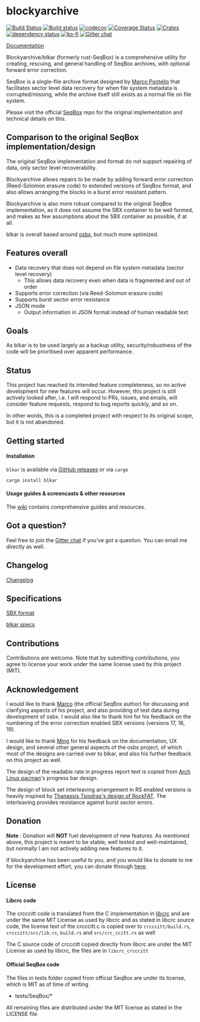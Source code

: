 # blockyarchive

[![Build Status](https://travis-ci.org/darrenldl/blockyarchive.svg?branch=master)](https://travis-ci.org/darrenldl/blockyarchive)
[![Build status](https://ci.appveyor.com/api/projects/status/i4dxpldp4t312gtv?svg=true)](https://ci.appveyor.com/project/darrenldl/blockyarchive)
[![codecov](https://codecov.io/gh/darrenldl/blockyarchive/branch/master/graph/badge.svg)](https://codecov.io/gh/darrenldl/blockyarchive)
[![Coverage Status](https://coveralls.io/repos/github/darrenldl/blockyarchive/badge.svg?branch=master)](https://coveralls.io/github/darrenldl/blockyarchive?branch=master)
[![Crates](https://img.shields.io/crates/v/blkar.svg)](https://crates.io/crates/blkar)
[![dependency status](https://deps.rs/repo/github/darrenldl/blockyarchive/status.svg)](https://deps.rs/repo/github/darrenldl/blockyarchive)
[![ko-fi](https://www.ko-fi.com/img/donate_sm.png)](https://ko-fi.com/H2H7OXZN)
[![Gitter chat](https://badges.gitter.im/blockyarchive/gitter.png)](https://gitter.im/blockyarchive/community)

[Documentation](https://github.com/darrenldl/blockyarchive/wiki)

Blockyarchive/blkar (formerly rust-SeqBox) is a comprehensive utility for creating, rescuing, and general handling of SeqBox archives, with optional forward error correction.

SeqBox is a single-file archive format designed by [Marco Pontello](https://github.com/MarcoPon) that facilitates sector level data recovery for when file system metadata is corrupted/missing, while the archive itself still exists as a normal file on file system.

Please visit the official [SeqBox](https://github.com/MarcoPon/SeqBox) repo for the original implementation and technical details on this.

## Comparison to the original SeqBox implementation/design

The original SeqBox implementation and format do not support repairing of data, only sector level recoverability.

Blockyarchive allows repairs to be made by adding forward error correction (Reed-Solomon erasure code) to extended versions of SeqBox format, and also allows arranging the blocks in a burst error resistant pattern.

Blockyarchive is also more robust compared to the original SeqBox implementation, as it does not assume the SBX container to be well formed, and makes as few assumptions about the SBX container as possible, if at all.

blkar is overall based around [osbx](https://github.com/darrenldl/ocaml-SeqBox), but much more optimized.

## Features overall

- Data recovery that does not depend on file system metadata (sector level recovery)
  - This allows data recovery even when data is fragmented and out of order
- Supports error correction (via Reed-Solomon erasure code)
- Supports burst sector error resistance
- JSON mode
  - Output information in JSON format instead of human readable text

## Goals

As blkar is to be used largely as a backup utility, security/robustness of the code will be prioritised over apparent performance.

## Status

This project has reached its intended feature completeness, so no active development for new features will occur. However, this project is still actively looked after, i.e. I will respond to PRs, issues, and emails, will consider feature requests, respond to bug reports quickly, and so on.

In other words, this is a completed project with respect to its original scope, but it is not abandoned.

## Getting started

#### Installation

`blkar` is available via [GitHub releases](https://github.com/darrenldl/blockyarchive/releases) or via `cargo`

```
cargo install blkar
```

#### Usage guides & screencasts & other resources

The [wiki](https://github.com/darrenldl/blockyarchive/wiki) contains comprehensive guides and resources.

## Got a question?

Feel free to join the [Gitter chat](https://gitter.im/blockyarchive/community) if you've got a question. You can email me directly as well.

## Changelog

[Changelog](CHANGELOG.md)

## Specifications

[SBX format](SBX_FORMAT.md)

[blkar specs](BLKAR_SPECS.md)

## Contributions

Contributions are welcome. Note that by submitting contributions, you agree to license your work under the same license used by this project (MIT).

## Acknowledgement

I would like to thank [Marco](https://github.com/MarcoPon) (the official SeqBox author) for discussing and clarifying aspects of his project, and also providing of test data during development of osbx. I would also like to thank him for his feedback on the numbering of the error correction enabled SBX versions (versions 17, 18, 19).

I would like to thank [Ming](https://github.com/mdchia/) for his feedback on the documentation, UX design, and several other general aspects of the osbx project, of which most of the designs are carried over to blkar, and also his further feedback on this project as well.

The design of the readable rate in progress report text is copied from [Arch Linux pacman](https://wiki.archlinux.org/index.php/Pacman)'s progress bar design.

The design of block set interleaving arrangement in RS enabled versions is heavily inspired by [Thanassis Tsiodras's design of RockFAT](https://www.thanassis.space/RockFAT.html). The interleaving provides resistance against burst sector errors.

## Donation

**Note** : Donation will **NOT** fuel development of new features. As mentioned above, this project is meant to be stable, well tested and well-maintained, but normally I am not actively adding new features to it.

If blockyarchive has been useful to you, and you would like to donate to me for the development effort, you can donate through [here](http://ko-fi.com/darrenldl).

## License

#### Libcrc code

The crcccitt code is translated from the C implementation in [libcrc](https://github.com/lammertb/libcrc) and are under the same MIT License as used by libcrc and as stated in libcrc source code, the license text of the crcccitt.c is copied over to `crcccitt/build.rs`, `crcccitt/src/lib.rs`, `build.rs` and `src/crc_ccitt.rs` as well

The C source code of crcccitt copied directly from libcrc are under the MIT License as used by libcrc, the files are in ```libcrc_crcccitt```

#### Official SeqBox code

The files in tests folder copied from official SeqBox are under its license, which is MIT as of time of writing

- tests/SeqBox/*

All remaining files are distributed under the MIT license as stated in the LICENSE file
